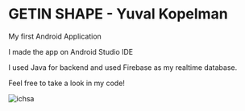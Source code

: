 # GETIN SHAPE - Yuval Kopelman

My first Android Application

I made the app on Android Studio IDE 

I used Java for backend and used Firebase as my realtime database.

Feel free to take a look in my code!

![ichsa](https://user-images.githubusercontent.com/80945323/168447294-fe5c8578-1c44-4001-a760-242f69e1ad46.PNG)
